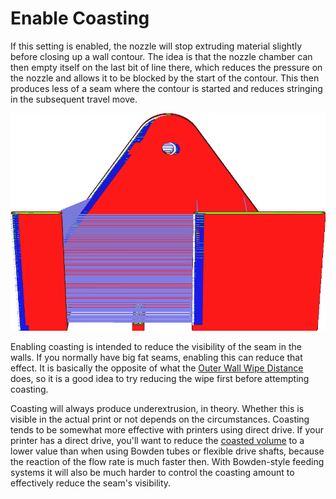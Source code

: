 Enable Coasting
====
If this setting is enabled, the nozzle will stop extruding material slightly before closing up a wall contour. The idea is that the nozzle chamber can then empty itself on the last bit of line there, which reduces the pressure on the nozzle and allows it to be blocked by the start of the contour. This then produces less of a seam where the contour is started and reduces stringing in the subsequent travel move.

<!--screenshot {
"image_path": "coasting_enable.png",
"models": [{"script": "phone_holder.scad"}],
"camera_position": [0, -215, 117],
"minimum_layer": 1,
"structures": ["travels", "helpers", "shell", "infill", "starts"],
"settings": {
    "coasting_enable": true,
    "coasting_volume": 0.06,
    "z_seam_position": "backright"
},
"colours": 32
}-->
![In layer view, the seam is easy to see if coasting is enabled, because there is a travel move there then](../images/coasting_enable.png)

Enabling coasting is intended to reduce the visibility of the seam in the walls. If you normally have big fat seams, enabling this can reduce that effect. It is basically the opposite of what the [Outer Wall Wipe Distance](../shell/wall_0_wipe_dist.md) does, so it is a good idea to try reducing the wipe first before attempting coasting.

Coasting will always produce underextrusion, in theory. Whether this is visible in the actual print or not depends on the circumstances. Coasting tends to be somewhat more effective with printers using direct drive. If your printer has a direct drive, you'll want to reduce the [coasted volume](coasting_volume.md) to a lower value than when using Bowden tubes or flexible drive shafts, because the reaction of the flow rate is much faster then. With Bowden-style feeding systems it will also be much harder to control the coasting amount to effectively reduce the seam's visibility.